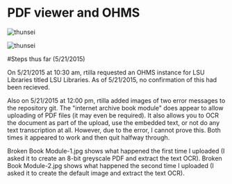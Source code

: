 PDF viewer and OHMS
===================

![thunsei](rtilla1_errors/Broken-Book-Module-1.jpg)

![thunsei](rtilla1_errors/Broken-Book-Module-2.jpg)

#Steps thus far (5/21/2015)

On 5/21/2015 at 10:30 am, rtilla requested an OHMS instance for LSU Libraries titled LSU Libraries. As of 5/21/2015, no confirmation of this had been recieved.

Also on 5/21/2015 at 12:00 pm, rtilla added images of two error messages to the repository git. The "internet archive book module" does appear to allow uploading of PDF files (it may even be required). It also allows you to OCR the document as part of the upload, use the embedded text, or not do any text transcription at all. However, due to the error, I cannot prove this. Both times it appeared to work and then quit halfway through.

Broken Book Module-1.jpg shows what happened the first time I uploaded (I asked it to create an 8-bit greyscale PDF and extract the text OCR). Broken Book Module-2.jpg shows what happened the second time I uploaded (I asked it to create the default image and extract the text OCR).
